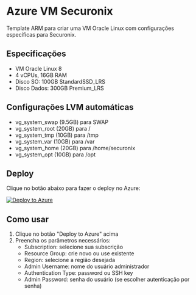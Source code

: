 # Azure VM Securonix

Template ARM para criar uma VM Oracle Linux com configurações específicas para Securonix.

## Especificações

- VM Oracle Linux 8
- 4 vCPUs, 16GB RAM
- Disco SO: 100GB StandardSSD_LRS
- Disco Dados: 300GB Premium_LRS

## Configurações LVM automáticas
- vg_system_swap (9.5GB) para SWAP
- vg_system_root (20GB) para /
- vg_system_tmp (10GB) para /tmp
- vg_system_var (10GB) para /var
- vg_system_home (20GB) para /home/securonix
- vg_system_opt (10GB) para /opt

## Deploy

Clique no botão abaixo para fazer o deploy no Azure:

[![Deploy to Azure](https://aka.ms/deploytoazurebutton)](https://portal.azure.com/#create/Microsoft.Template/uri/https%3A%2F%2Fraw.githubusercontent.com%2Fmathewsbuzetti%2Fsecuronixish%2Fmain%2Fazuredeploy.json)

## Como usar

1. Clique no botão "Deploy to Azure" acima
2. Preencha os parâmetros necessários:
   - Subscription: selecione sua subscrição
   - Resource Group: crie novo ou use existente
   - Region: selecione a região desejada
   - Admin Username: nome do usuário administrador
   - Authentication Type: password ou SSH key
   - Admin Password: senha do usuário (se escolher autenticação por senha)
